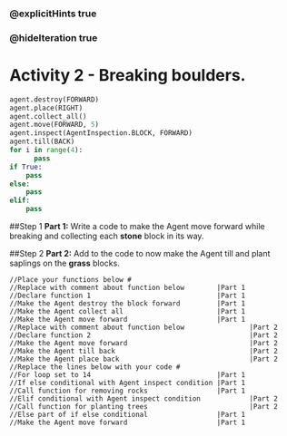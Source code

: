 ### @explicitHints true
### @hideIteration true 
# Activity 2 - Breaking boulders.

```python
agent.destroy(FORWARD)
agent.place(RIGHT)
agent.collect_all()
agent.move(FORWARD, 5)
agent.inspect(AgentInspection.BLOCK, FORWARD) 
agent.till(BACK)
for i in range(4):
      pass
if True: 
    pass
else: 
    pass
elif:
    pass
```

##Step 1
**Part 1:** Write a code to make the Agent move forward while breaking and collecting each **stone** block in its way.  

##Step 2 
**Part 2:** Add to the code to now make the Agent till and plant saplings on the **grass** blocks.  

```template
//Place your functions below #
//Replace with comment about function below        |Part 1   
//Declare function 1                               |Part 1
//Make the Agent destroy the block forward         |Part 1
//Make the Agent collect all                       |Part 1
//Make the Agent move forward                      |Part 1
//Replace with comment about function below                |Part 2   
//Declare function 2                                       |Part 2
//Make the Agent move forward                              |Part 2
//Make the Agent till back                                 |Part 2
//Make the Agent place back                                |Part 2
//Replace the lines below with your code #  
//For loop set to 14                               |Part 1
//If else conditional with Agent inspect condition |Part 1
//Call function for removing rocks                 |Part 1
//Elif conditional with Agent inspect condition            |Part 2            
//Call function for planting trees                         |Part 2
//Else part of if else conditional                 |Part 1
//Make the Agent move forward                      |Part 1
                       
```
